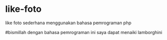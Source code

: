 # like-foto
like foto sederhana menggunakan bahasa pemrograman php



#bismillah dengan bahasa pemrograman ini saya dapat menaiki lamborghini
